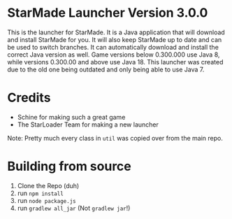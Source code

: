 # StarMade Launcher Version 3.0.0
This is the launcher for StarMade. It is a Java application that will download and install StarMade for you. It will also keep StarMade up to date and can be used to switch branches.
It can automatically download and install the correct Java version as well. Game versions below 0.300.000 use Java 8, while versions 0.300.00 and above use Java 18.
This launcher was created due to the old one being outdated and only being able to use Java 7.


# Credits
- Schine for making such a great game
- The StarLoader Team for making a new launcher

Note: Pretty much every class in `util` was copied over from the main repo.

# Building from source
1. Clone the Repo (duh)
2. run `npm install`
3. run `node package.js`
4. run `gradlew all_jar` (Not `gradlew jar`!)
